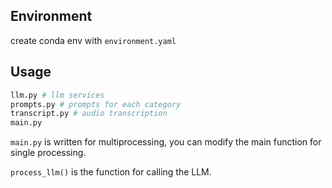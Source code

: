 ## Environment
create conda env with `environment.yaml`

## Usage
```bash
llm.py # llm services
prompts.py # prompts for each category
transcript.py # audio transcription
main.py
```
`main.py` is written for multiprocessing, you can modify the main function for single processing.

`process_llm()` is the function for calling the LLM.